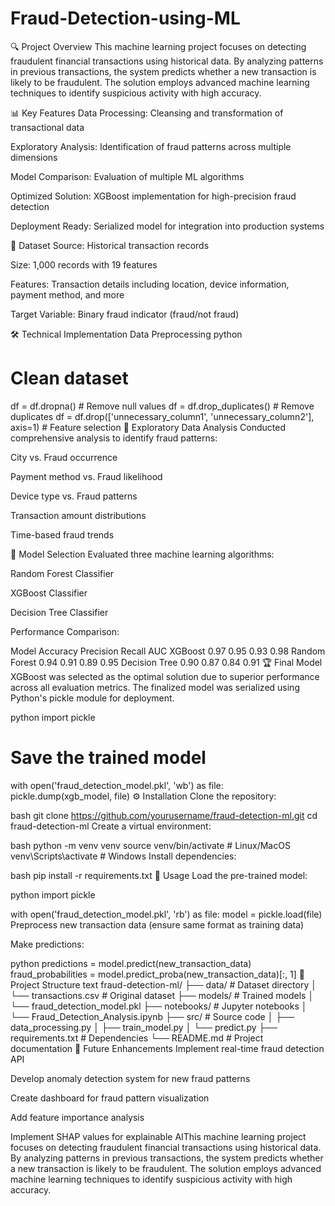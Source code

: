 # Fraud-Detection-using-ML
🔍 Project Overview
This machine learning project focuses on detecting fraudulent financial transactions using historical data. By analyzing patterns in previous transactions, the system predicts whether a new transaction is likely to be fraudulent. The solution employs advanced machine learning techniques to identify suspicious activity with high accuracy.

📊 Key Features
Data Processing: Cleansing and transformation of transactional data

Exploratory Analysis: Identification of fraud patterns across multiple dimensions

Model Comparison: Evaluation of multiple ML algorithms

Optimized Solution: XGBoost implementation for high-precision fraud detection

Deployment Ready: Serialized model for integration into production systems

🧾 Dataset
Source: Historical transaction records

Size: 1,000 records with 19 features

Features: Transaction details including location, device information, payment method, and more

Target Variable: Binary fraud indicator (fraud/not fraud)

🛠️ Technical Implementation
Data Preprocessing
python
# Clean dataset
df = df.dropna()  # Remove null values
df = df.drop_duplicates()  # Remove duplicates
df = df.drop(['unnecessary_column1', 'unnecessary_column2'], axis=1)  # Feature selection
🔬 Exploratory Data Analysis
Conducted comprehensive analysis to identify fraud patterns:

City vs. Fraud occurrence

Payment method vs. Fraud likelihood

Device type vs. Fraud patterns

Transaction amount distributions

Time-based fraud trends

🤖 Model Selection
Evaluated three machine learning algorithms:

Random Forest Classifier

XGBoost Classifier

Decision Tree Classifier

Performance Comparison:

Model	Accuracy	Precision	Recall	AUC
XGBoost	0.97	0.95	0.93	0.98
Random Forest	0.94	0.91	0.89	0.95
Decision Tree	0.90	0.87	0.84	0.91
🏆 Final Model
XGBoost was selected as the optimal solution due to superior performance across all evaluation metrics. The finalized model was serialized using Python's pickle module for deployment.

python
import pickle

# Save the trained model
with open('fraud_detection_model.pkl', 'wb') as file:
    pickle.dump(xgb_model, file)
⚙️ Installation
Clone the repository:

bash
git clone https://github.com/yourusername/fraud-detection-ml.git
cd fraud-detection-ml
Create a virtual environment:

bash
python -m venv venv
source venv/bin/activate  # Linux/MacOS
venv\Scripts\activate    # Windows
Install dependencies:

bash
pip install -r requirements.txt
🚀 Usage
Load the pre-trained model:

python
import pickle

with open('fraud_detection_model.pkl', 'rb') as file:
    model = pickle.load(file)
Preprocess new transaction data (ensure same format as training data)

Make predictions:

python
predictions = model.predict(new_transaction_data)
fraud_probabilities = model.predict_proba(new_transaction_data)[:, 1]
📂 Project Structure
text
fraud-detection-ml/
├── data/                   # Dataset directory
│   └── transactions.csv    # Original dataset
├── models/                 # Trained models
│   └── fraud_detection_model.pkl
├── notebooks/              # Jupyter notebooks
│   └── Fraud_Detection_Analysis.ipynb
├── src/                    # Source code
│   ├── data_processing.py
│   ├── train_model.py
│   └── predict.py
├── requirements.txt        # Dependencies
└── README.md               # Project documentation
🔮 Future Enhancements
Implement real-time fraud detection API

Develop anomaly detection system for new fraud patterns

Create dashboard for fraud pattern visualization

Add feature importance analysis

Implement SHAP values for explainable AIThis machine learning project focuses on detecting fraudulent financial transactions using historical data. By analyzing patterns in previous transactions, the system predicts whether a new transaction is likely to be fraudulent. The solution employs advanced machine learning techniques to identify suspicious activity with high accuracy.
